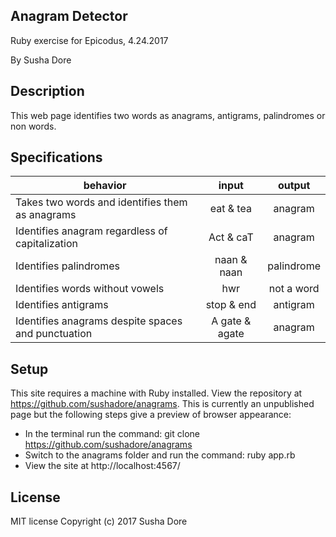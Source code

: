 ## Anagram Detector
Ruby exercise for Epicodus, 4.24.2017

By Susha Dore
## Description
This web page identifies two words as anagrams, antigrams, palindromes or non words.
## Specifications
| behavior |  input   |  output |
|----------|:--------:|:--------:
|Takes two words and identifies them as anagrams|eat & tea|anagram|
|Identifies anagram regardless of capitalization|Act & caT|anagram|
|Identifies palindromes|naan & naan|palindrome|
|Identifies words without vowels|hwr|not a word|
|Identifies antigrams|stop & end|antigram|
|Identifies anagrams despite spaces and punctuation|A gate & agate|anagram|
## Setup
This site requires a machine with Ruby installed. View the repository at https://github.com/sushadore/anagrams.
This is currently an unpublished page but the following steps give a preview of browser appearance: 
* In the terminal run the command: git clone https://github.com/sushadore/anagrams
* Switch to the anagrams folder and run the command: ruby app.rb
* View the site at http://localhost:4567/
## License
MIT license
Copyright (c) 2017 Susha Dore
